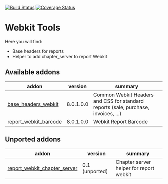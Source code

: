 [![Build Status](https://travis-ci.org/OCA/webkit-tools.svg?branch=8.0)](https://travis-ci.org/OCA/webkit-tools)
[![Coverage Status](https://img.shields.io/coveralls/OCA/webkit-tools.svg?branch=8.0)](https://coveralls.io/r/OCA/webkit-tools?branch=8.0)

Webkit Tools
============

Here you will find:

* Base headers for reports
* Helper to add chapter_server to report Webkit

[//]: # (addons)

Available addons
----------------
addon | version | summary
--- | --- | ---
[base_headers_webkit](base_headers_webkit/) | 8.0.1.0.0 | Common Webkit Headers and CSS for standard reports (sale, purchase, invoices, ...)
[report_webkit_barcode](report_webkit_barcode/) | 8.0.1.0.0 | Webkit Report Barcode

Unported addons
---------------
addon | version | summary
--- | --- | ---
[report_webkit_chapter_server](report_webkit_chapter_server/) | 0.1 (unported) | Chapter server helper for report webkit

[//]: # (end addons)
